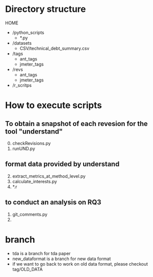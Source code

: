 # Directory structure
HOME  
- /python_scripts   
    - *.py  
- /datasets  
    - CSV/technical_debt_summary.csv  
- /tags  
     - ant_tags  
     - jmeter_tags    
- /revs  
     - ant_tags  
     - jmeter_tags  
- /r_scritps  

# How to execute scripts
## To obtain a snapshot of each revesion for the tool "understand"
0. checkRevisions.py
1. runUND.py
## format data provided by understand
2. extract_metrics_at_method_level.py
3. calculate_interests.py
4. *.r

## to conduct an analysis on RQ3
1. git_comments.py
2. 

# branch
- tda is a branch for tda paper
- new_dataformat is a branch for new data format
- if we want to go back to work on old data format, please checkout tag/OLD_DATA